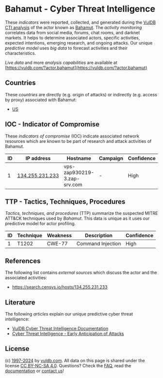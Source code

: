 # Bahamut - Cyber Threat Intelligence

These _indicators_ were reported, collected, and generated during the [VulDB CTI analysis](https://vuldb.com/?kb.cti) of the actor known as [Bahamut](https://vuldb.com/?actor.bahamut). The _activity monitoring_ correlates data from social media, forums, chat rooms, and darknet markets. It helps to determine associated actors, specific activities, expected intentions, emerging research, and ongoing attacks. Our unique _predictive model_ uses _big data_ to forecast activities and their characteristics.

_Live data_ and more _analysis capabilities_ are available at [https://vuldb.com/?actor.bahamut](https://vuldb.com/?actor.bahamut)

## Countries

These _countries_ are directly (e.g. origin of attacks) or indirectly (e.g. access by proxy) associated with Bahamut:

* [US](https://vuldb.com/?country.us)

## IOC - Indicator of Compromise

These _indicators of compromise_ (IOC) indicate associated network resources which are known to be part of research and attack activities of Bahamut.

ID | IP address | Hostname | Campaign | Confidence
-- | ---------- | -------- | -------- | ----------
1 | [134.255.231.233](https://vuldb.com/?ip.134.255.231.233) | vps-zap930219-3.zap-srv.com | - | High

## TTP - Tactics, Techniques, Procedures

_Tactics, techniques, and procedures_ (TTP) summarize the suspected MITRE ATT&CK techniques used by _Bahamut_. This data is unique as it uses our predictive model for actor profiling.

ID | Technique | Weakness | Description | Confidence
-- | --------- | -------- | ----------- | ----------
1 | T1202 | CWE-77 | Command Injection | High

## References

The following list contains _external sources_ which discuss the actor and the associated activities:

* https://search.censys.io/hosts/134.255.231.233

## Literature

The following _articles_ explain our unique predictive cyber threat intelligence:

* [VulDB Cyber Threat Intelligence Documentation](https://vuldb.com/?kb.cti)
* [Cyber Threat Intelligence - Early Anticipation of Attacks](https://www.scip.ch/en/?labs.20201022)

## License

(c) [1997-2024](https://vuldb.com/?kb.changelog) by [vuldb.com](https://vuldb.com/?kb.about). All data on this page is shared under the license [CC BY-NC-SA 4.0](https://creativecommons.org/licenses/by-nc-sa/4.0/). Questions? Check the [FAQ](https://vuldb.com/?kb.faq), read the [documentation](https://vuldb.com/?kb) or [contact us](https://vuldb.com/?contact)!
